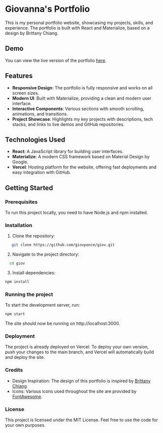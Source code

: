 # Giovanna's Portfolio

This is my personal portfolio website, showcasing my projects, skills, and experience. The portfolio is built with React and Materialize, based on a design by Brittany Chiang.

## Demo

You can view the live version of the portfolio [here](https://giovannacodes.vercel.app/).

## Features

- **Responsive Design**: The portfolio is fully responsive and works on all screen sizes.
- **Modern UI**: Built with Materialize, providing a clean and modern user interface.
- **Interactive Components**: Various sections with smooth scrolling, animations, and transitions.
- **Project Showcase**: Highlights my key projects with descriptions, tech stacks, and links to live demos and GitHub repositories.

## Technologies Used

- **React**: A JavaScript library for building user interfaces.
- **Materialize**: A modern CSS framework based on Material Design by Google.
- **Vercel**: Hosting platform for the website, offering fast deployments and easy integration with GitHub.

## Getting Started

### Prerequisites

To run this project locally, you need to have Node.js and npm installed.

### Installation

1. Clone the repository:

```bash
   git clone https://github.com/giovponce/giov.git
   ```
2. Navigate to the project directory:

 ```bash
   cd giov
   ```
3. Install dependencies:

```bash
npm install
```

### Running the project
To start the development server, run:
```bash
npm start
```

The site should now be running on http://localhost:3000.

### Deployment

The project is already deployed on Vercel. To deploy your own version, push your changes to the main branch, and Vercel will automatically build and deploy the site.

### Credits
- Design Inspiration: The design of this portfolio is inspired by [Brittany Chiang](https://brittanychiang.com/).
- Icons: Various icons used throughout the site are provided by [FontAwesome](https://fontawesome.com/).

### License
This project is licensed under the MIT License. Feel free to use the code for your own purposes.
